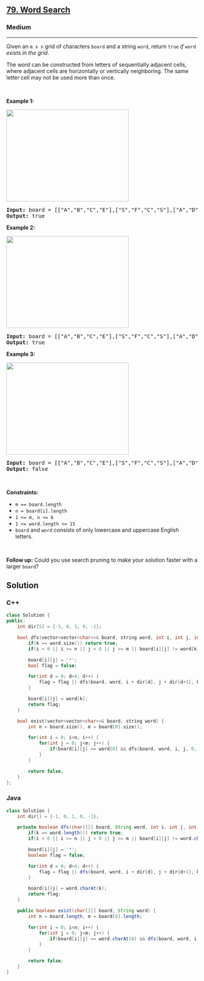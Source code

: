 <h2><a href="https://leetcode.com/problems/word-search/">79. Word Search</a></h2><h3>Medium</h3><hr><div><p>Given an <code>m x n</code> grid of characters <code>board</code> and a string <code>word</code>, return <code>true</code> <em>if</em> <code>word</code> <em>exists in the grid</em>.</p>

<p>The word can be constructed from letters of sequentially adjacent cells, where adjacent cells are horizontally or vertically neighboring. The same letter cell may not be used more than once.</p>

<p>&nbsp;</p>
<p><strong class="example">Example 1:</strong></p>
<img alt="" src="https://assets.leetcode.com/uploads/2020/11/04/word2.jpg" style="width: 322px; height: 242px;">
<pre><strong>Input:</strong> board = [["A","B","C","E"],["S","F","C","S"],["A","D","E","E"]], word = "ABCCED"
<strong>Output:</strong> true
</pre>

<p><strong class="example">Example 2:</strong></p>
<img alt="" src="https://assets.leetcode.com/uploads/2020/11/04/word-1.jpg" style="width: 322px; height: 242px;">
<pre><strong>Input:</strong> board = [["A","B","C","E"],["S","F","C","S"],["A","D","E","E"]], word = "SEE"
<strong>Output:</strong> true
</pre>

<p><strong class="example">Example 3:</strong></p>
<img alt="" src="https://assets.leetcode.com/uploads/2020/10/15/word3.jpg" style="width: 322px; height: 242px;">
<pre><strong>Input:</strong> board = [["A","B","C","E"],["S","F","C","S"],["A","D","E","E"]], word = "ABCB"
<strong>Output:</strong> false
</pre>

<p>&nbsp;</p>
<p><strong>Constraints:</strong></p>

<ul>
	<li><code>m == board.length</code></li>
	<li><code>n = board[i].length</code></li>
	<li><code>1 &lt;= m, n &lt;= 6</code></li>
	<li><code>1 &lt;= word.length &lt;= 15</code></li>
	<li><code>board</code> and <code>word</code> consists of only lowercase and uppercase English letters.</li>
</ul>

<p>&nbsp;</p>
<p><strong>Follow up:</strong> Could you use search pruning to make your solution faster with a larger <code>board</code>?</p>
</div>

## Solution
### C++
```c++
class Solution {
public:
    int dir[5] = {-1, 0, 1, 0, -1};

    bool dfs(vector<vector<char>>& board, string word, int i, int j, int k, int n, int m) {
        if(k == word.size()) return true;
        if(i < 0 || i >= n || j < 0 || j >= m || board[i][j] != word[k]) return false;

        board[i][j] = '*';
        bool flag = false;

        for(int d = 0; d<4; d++) {
            flag = flag || dfs(board, word, i + dir[d], j + dir[d+1], k+1, n, m);
        }

        board[i][j] = word[k];
        return flag;
    }

    bool exist(vector<vector<char>>& board, string word) {
        int n = board.size(), m = board[0].size();

        for(int i = 0; i<n; i++) {
            for(int j = 0; j<m; j++) {
                if(board[i][j] == word[0] && dfs(board, word, i, j, 0, n, m)) return true;
            }
        }

        return false;
    }
};
```

### Java
```java
class Solution {
    int dir[] = {-1, 0, 1, 0, -1};

    private boolean dfs(char[][] board, String word, int i, int j, int k, int n, int m) {
        if(k == word.length()) return true;
        if(i < 0 || i >= n || j < 0 || j >= m || board[i][j] != word.charAt(k)) return false;

        board[i][j] = '*';
        boolean flag = false;

        for(int d = 0; d<4; d++) {
            flag = flag || dfs(board, word, i + dir[d], j + dir[d+1], k+1, n, m);
        }

        board[i][j] = word.charAt(k);
        return flag;
    }

    public boolean exist(char[][] board, String word) {
        int n = board.length, m = board[0].length;

        for(int i = 0; i<n; i++) {
            for(int j = 0; j<m; j++) {
                if(board[i][j] == word.charAt(0) && dfs(board, word, i, j, 0, n, m)) return true;
            }
        }

        return false;
    }
}
```